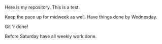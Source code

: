 Here is my repository.
This is a test.

Keep the pace up for midweek as well. Have things done by Wednesday. 

Git 'r done!

Before Saturday have all weekly work done.